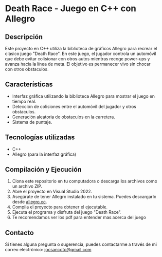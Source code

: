 # Death Race - Juego en C++ con Allegro

## Descripción
Este proyecto en C++ utiliza la biblioteca de gráficos Allegro para recrear el clásico juego "Death Race". 
En este juego, el jugador controla un automóvil que debe evitar colisionar con otros autos mientras recoge power-ups y avanza hacia la línea de meta.
El objetivo es permanecer vivo sin chocar con otros obstaculos.

## Características
- Interfaz gráfica utilizando la biblioteca Allegro para mostrar el juego en tiempo real.
- Detección de colisiones entre el automóvil del jugador y otros obstaculos.
- Generación aleatoria de obstaculos en la carretera.
- Sistema de puntaje.

## Tecnologías utilizadas
- C++
- Allegro (para la interfaz gráfica)

## Compilación y Ejecución
1. Clona este repositorio en tu computadora o descarga los archivos como un archivo ZIP.
2. Abre el proyecto en Visual Studio 2022.
3. Asegúrate de tener Allegro instalado en tu sistema. Puedes descargarlo desde [allegro.cc](https://liballeg.org/).
4. Compila el proyecto para obtener el ejecutable.
5. Ejecuta el programa y disfruta del juego "Death Race".
6. Te recomendamos ver los pdf para entender mas acerca del juego

## Contacto
Si tienes alguna pregunta o sugerencia, puedes contactarme a través de mi correo electrónico: jocsancoto@gmail.com

